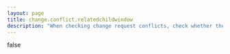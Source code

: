 ```yaml
---
layout: page
title: change.conflict.relatedchildwindow
description: "When checking change request conflicts, check whether the change falls within child CIs' maintenance windows"
---
```

false